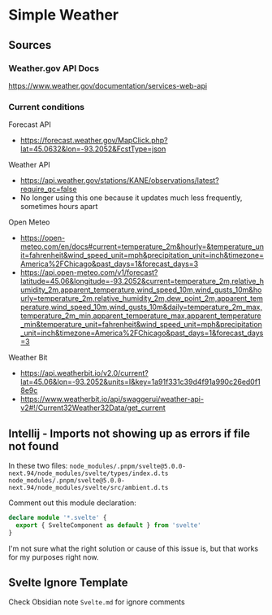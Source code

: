 # Simple Weather

## Sources
### Weather.gov API Docs
https://www.weather.gov/documentation/services-web-api

### Current conditions
Forecast API
* https://forecast.weather.gov/MapClick.php?lat=45.0632&lon=-93.2052&FcstType=json

Weather API
* https://api.weather.gov/stations/KANE/observations/latest?require_qc=false
* No longer using this one because it updates much less frequently, sometimes hours apart

Open Meteo
* https://open-meteo.com/en/docs#current=temperature_2m&hourly=&temperature_unit=fahrenheit&wind_speed_unit=mph&precipitation_unit=inch&timezone=America%2FChicago&past_days=1&forecast_days=3
* https://api.open-meteo.com/v1/forecast?latitude=45.06&longitude=-93.2052&current=temperature_2m,relative_humidity_2m,apparent_temperature,wind_speed_10m,wind_gusts_10m&hourly=temperature_2m,relative_humidity_2m,dew_point_2m,apparent_temperature,wind_speed_10m,wind_gusts_10m&daily=temperature_2m_max,temperature_2m_min,apparent_temperature_max,apparent_temperature_min&temperature_unit=fahrenheit&wind_speed_unit=mph&precipitation_unit=inch&timezone=America%2FChicago&past_days=1&forecast_days=3

Weather Bit
* https://api.weatherbit.io/v2.0/current?lat=45.06&lon=-93.2052&units=I&key=1a91f331c39d4f91a990c26ed0f18e9c
* https://www.weatherbit.io/api/swaggerui/weather-api-v2#!/Current32Weather32Data/get_current

## Intellij - Imports not showing up as errors if file not found

In these two files:
`node_modules/.pnpm/svelte@5.0.0-next.94/node_modules/svelte/types/index.d.ts`
`node_modules/.pnpm/svelte@5.0.0-next.94/node_modules/svelte/src/ambient.d.ts`

Comment out this module declaration:

```typescript
declare module '*.svelte' {
  export { SvelteComponent as default } from 'svelte'
}
```

I'm not sure what the right solution or cause of this issue is, but that works for my purposes right now.

## Svelte Ignore Template

Check Obsidian note `Svelte.md` for ignore comments
